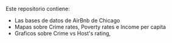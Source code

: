 Este repositorio contiene:
- Las bases de datos de AirBnb de Chicago
- Mapas sobre Crime rates, Poverty rates e Income per capita
- Graficos sobre Crime vs Host's rating,
